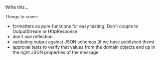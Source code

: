 Write this...

Things to cover:

* formatters as pure functions for easy testing.  Don't couple to OutputStream or HttpResponse
* don't use reflection
* validating output against JSON schemas (if we have published them)
* approval tests to verify that values from the domain objects end up in the right JSON properties of the message


